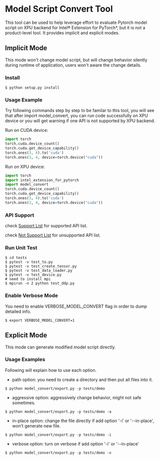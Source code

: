
# Model Script Convert Tool

This tool can be used to help leverage effort to evaluate Pytorch model script on XPU backend for Intel® Extension for PyTorch*, but it is not a product-level tool.
It provides implicit and explicit modes.


## Implicit Mode

This mode won't change model script, but will change behavior silently during runtime of application, users won't aware the change details.

### Install
```console
$ python setup.py install
```

### Usage Example

Try following commands step by step to be familar to this tool, you will see that after import model_convert, you can run code successfully on XPU device or you will get warning if one API is not supported by XPU backend.

Run on CUDA device:
```python
import torch
torch.cuda.device_count()
torch.cuda.get_device_capability()
torch.ones(3, 4).to('cuda')
torch.ones(3, 4, device=torch.device("cuda"))
```
Run on XPU device:
```python
import torch
import intel_extension_for_pytorch
import model_convert
torch.cuda.device_count()
torch.cuda.get_device_capability()
torch.ones(3, 4).to('cuda')
torch.ones(3, 4, device=torch.device("cuda"))
```


### API Support 

check [Support List](./model_convert/yaml/api_supported_by_xpu.yaml) for supported API list.

check [Not Support List](./model_convert/yaml/api_unsupported_by_xpu.yaml) for unsupported API list.


### Run Unit Test

```console
$ cd tests
$ pytest -v test_to.py
$ pytest -v test_create_tensor.py
$ pytest -v test_data_loader.py
$ pytest -v test_device.py
# need to install mpi
$ mpirun -n 2 python test_ddp.py
```

### Enable Verbose Mode
You need to enable VERBOSE_MODEL_CONVERT flag in order to dump detailed info.

```console
$ export VERBOSE_MODEL_CONVERT=1
```

## Explicit Mode

This mode can generate modified model script directly. 


### Usage Examples

Following will explain how to use each option.

* path option: you need to create a directory and then put all files into it.

```console
$ python model_convert/export.py -p tests/demo
```

* aggressive option: aggressively change behavior, might not safe sometimes. 

```console
$ python model_convert/export.py -p tests/demo -a
```

* in-place option: change the file directly if add option '-i' or '--in-place', won't generate new file.

```console
$ python model_convert/export.py -p tests/demo -i
```

* verbose option: turn on verbose if add option '-i' or '--in-place'

```console
$ python model_convert/export.py -p tests/demo -v
```

